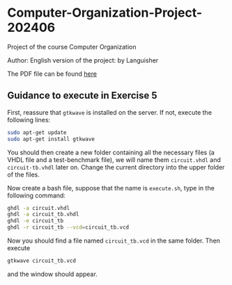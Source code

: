 # Computer-Organization-Project-202406

Project of the course Computer Organization

Author: English version of the project: by Languisher

The PDF file can be found [here](report/build/report.pdf)


## Guidance to execute in Exercise 5

First, reassure that `gtkwave` is installed on the server. If not, execute the following lines:

```bash
sudo apt-get update
sudo apt-get install gtkwave
```

You should then create a new folder containing all the necessary files (a VHDL file and a test-benchmark file), we will name them `circuit.vhdl` and `circuit-tb.vhdl` later on. Change the current directory into the upper folder of the files.

Now create a bash file, suppose that the name is `execute.sh`, type in the following command:

```bash
ghdl -a circuit.vhdl
ghdl -a circuit_tb.vhdl
ghdl -e circuit_tb
ghdl -r circuit_tb --vcd=circuit_tb.vcd
```

Now you should find a file named `circuit_tb.vcd` in the same folder. Then execute

```bash
gtkwave circuit_tb.vcd
```

and the window should appear.